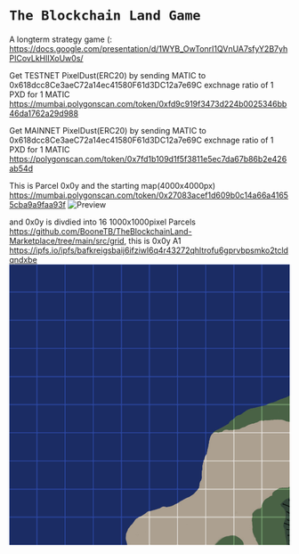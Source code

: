# `The Blockchain Land Game`

A longterm strategy game (: https://docs.google.com/presentation/d/1WYB_OwTonrI1QVnUA7sfyY2B7yhPICovLkHlIXoUw0s/

Get TESTNET PixelDust(ERC20) by sending MATIC to 0x618dcc8Ce3aeC72a14ec41580F61d3DC12a7e69C exchnage ratio of 1 PXD for 1 MATIC
https://mumbai.polygonscan.com/token/0xfd9c919f3473d224b0025346bb46da1762a29d988

Get MAINNET PixelDust(ERC20) by sending MATIC to 0x618dcc8Ce3aeC72a14ec41580F61d3DC12a7e69C exchnage ratio of 1 PXD for 1 MATIC
https://polygonscan.com/token/0x7fd1b109d1f5f3811e5ec7da67b86b2e426ab54d

This is Parcel 0x0y and the starting map(4000x4000px) https://mumbai.polygonscan.com/token/0x27083acef1d609b0c14a66a41655cba9a9faa93f 
![Preview](https://github.com/BooneTB/TheBlockchainLand-Marketplace/blob/main/src/TheBlockchainLand_0x0y.jpg)

and 0x0y is divdied into 16 1000x1000pixel Parcels https://github.com/BooneTB/TheBlockchainLand-Marketplace/tree/main/src/grid, this is 0x0y A1 https://ipfs.io/ipfs/bafkreigsbaij6ifziwl6q4r43272qhltrofu6gprvbpsmko2tcldqndxbe
![Preview](https://github.com/BooneTB/TheBlockchainLand-Marketplace/blob/main/src/grid/TheBlockchainLand_0x0y_A1.png)
